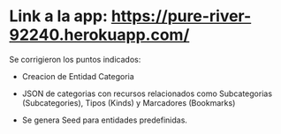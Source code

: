 # Link a la app: https://pure-river-92240.herokuapp.com/

Se corrigieron los puntos indicados: 

* Creacion de Entidad Categoria

* JSON de categorias con recursos relacionados como Subcategorias (Subcategories), Tipos (Kinds) y Marcadores (Bookmarks)

* Se genera Seed para entidades predefinidas. 
